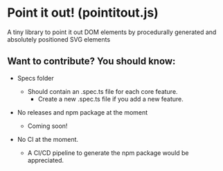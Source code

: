 # Point it out! (pointitout.js)

A tiny library to point it out DOM elements by procedurally generated and 
absolutely positioned SVG elements

## Want to contribute? You should know:

- Specs folder
    - Should contain an .spec.ts file for each core feature.
        - Create a new .spec.ts file if you add a new feature.

- No releases and npm package at the moment
    - Coming soon!

- No CI at the moment.
    - A CI/CD pipeline to generate the npm package would be appreciated.
